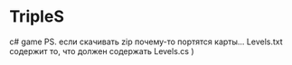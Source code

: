 # TripleS
c# game
PS. если скачивать zip почему-то портятся карты... Levels.txt содержит то, что должен содержать Levels.cs )
